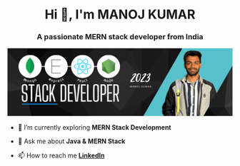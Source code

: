 <h1 align="center">Hi 👋, I'm MANOJ KUMAR</h1>
<h3 align="center">A passionate MERN stack developer from India</h3>

![image](https://github.com/BCAPATHSHALA/BCAPATHSHALA/blob/main/MERN.png?raw=true)


- 🌱 I’m currently exploring **MERN Stack Development**

- 💬 Ask me about **Java & MERN Stack**

- 📫 How to reach me **[LinkedIn](https://www.linkedin.com/in/manojoffcialmj/)**
